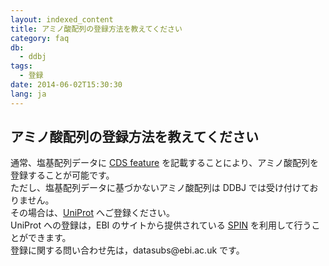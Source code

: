 ```yaml
---
layout: indexed_content
title: アミノ酸配列の登録方法を教えてください
category: faq
db:
  - ddbj
tags: 
  - 登録
date: 2014-06-02T15:30:30
lang: ja
---
```


## アミノ酸配列の登録方法を教えてください

<p>通常、塩基配列データに <a href="/ddbj/cds.html">CDS feature</a> を記載することにより、アミノ酸配列を登録することが可能です。<br>ただし、塩基配列データに基づかないアミノ酸配列は DDBJ では受け付けておりません。<br>その場合は、<a href="http://www.uniprot.org/">UniProt</a> へご登録ください。<br>UniProt への登録は，EBI のサイトから提供されている <a href="https://www.ebi.ac.uk/swissprot/Submissions/spin/account/login" >SPIN</a> を利用して行うことができます。 <br>登録に関する問い合わせ先は，datasubs@ebi.ac.uk です。</p>